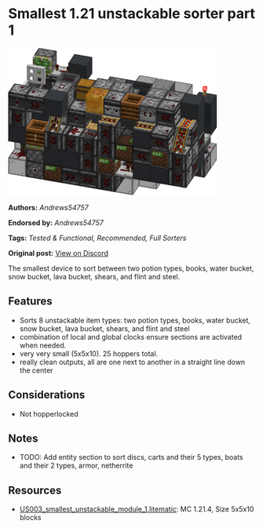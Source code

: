 # Smallest 1.21 unstackable sorter part 1
<img alt="imageaaa.png" src="images/imageaaa.png?raw=1" height="300px">

**Authors:** *Andrews54757*

**Endorsed by:** *Andrews54757*

**Tags:** *Tested & Functional, Recommended, Full Sorters*

**Original post:** [View on Discord](https://discord.com/channels/1375556143186837695/1388317963924275330)

The smallest device to sort between two potion types, books, water bucket, snow bucket, lava bucket, shears, and flint and steel.

## Features
- Sorts 8 unstackable item types: two potion types, books, water bucket, snow bucket, lava bucket, shears, and flint and steel
- combination of local and global clocks ensure sections are activated when needed.
- very very small (5x5x10). 25 hoppers total.
- really clean outputs, all are one next to another in a straight line down the center

## Considerations
- Not hopperlocked

## Notes
- TODO: Add entity section to sort discs, carts and their 5 types, boats and their 2 types, armor, netherrite

## Resources
- [US003_smallest_unstackable_module_1.litematic](attachments/US003_smallest_unstackable_module_1.litematic): MC 1.21.4, Size 5x5x10 blocks
